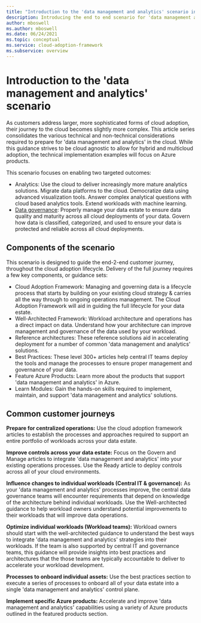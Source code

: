 ```yaml
---
title: "Introduction to the 'data management and analytics' scenario in Azure"
description: Introducing the end to end scenario for 'data management and analytics' in the cloud, with a focus on Azure implementation
author: mboswell
ms.author: mboswell
ms.date: 06/24/2021
ms.topic: conceptual
ms.service: cloud-adoption-framework
ms.subservice: overview
---
```


# Introduction to the 'data management and analytics' scenario

As customers address larger, more sophisticated forms of cloud adoption, their journey to the cloud becomes slightly more complex. This article series consolidates the various technical and non-technical considerations required to prepare for 'data management and analytics' in the cloud. While this guidance strives to be cloud agnostic to allow for hybrid and multicloud adoption, the technical implementation examples will focus on Azure products.

This scenario focuses on enabling two targeted outcomes:

- Analytics: Use the cloud to deliver increasingly more mature analytics solutions. Migrate data platforms to the cloud. Democratize data using advanced visualization tools. Answer complex analytical questions with cloud based analytics tools. Extend workloads with machine learning.
- [Data governance](./data-governance.md): Properly manage your data estate to ensure data quality and maturity across all cloud deployments of your data. Govern how data is classified, categorized, and used to ensure your data is protected and reliable across all cloud deployments.

## Components of the scenario

This scenario is designed to guide the end-2-end customer journey, throughout the cloud adoption lifecycle. Delivery of the full journey requires a few key components, or guidance sets:

- Cloud Adoption Framework: Managing and governing data is a lifecycle process that starts by building on your existing cloud strategy & carries all the way through to ongoing operations management. The Cloud Adoption Framework will aid in guiding the full lifecycle for your data estate.
- Well-Architected Framework: Workload architecture and operations has a direct impact on data. Understand how your architecture can improve management and governance of the data used by your workload.
- Reference architectures: These reference solutions aid in accelerating deployment for a number of common 'data management and analytics' solutions.
- Best Practices: These level 300+ articles help central IT teams deploy the tools and manage the processes to ensure proper management and governance of your data.
- Feature Azure Products: Learn more about the products that support 'data management and analytics' in Azure.
- Learn Modules: Gain the hands-on skills required to implement, maintain, and support 'data management and analytics' solutions.

## Common customer journeys

**Prepare for centralized operations:** Use the cloud adoption framework articles to establish the processes and approaches required to support an entire portfolio of workloads across your data estate.

**Improve controls across your data estate:** Focus on the Govern and Manage articles to integrate 'data management and analytics' into your existing operations processes. Use the Ready article to deploy controls across all of your cloud environments.

**Influence changes to individual workloads (Central IT & governance):** As your 'data management and analytics' processes improve, the central data governance teams will encounter requirements that depend on knowledge of the architecture behind individual workloads. Use the Well-architected guidance to help workload owners understand potential improvements to their workloads that will improve data operations.

**Optimize individual workloads (Workload teams):** Workload owners should start with the well-architected guidance to understand the best ways to integrate 'data management and analytics' strategies into their workloads. If the team is also supported by central IT and governance teams, this guidance will provide insights into best practices and architectures that the those teams are typically accountable to deliver to accelerate your workload development.

**Processes to onboard individual assets:** Use the best practices section to execute a series of processes to onboard all of your data estate into a single 'data management and analytics' control plane.

**Implement specific Azure products:** Accelerate and improve 'data management and analytics' capabilities using a variety of Azure products outlined in the featured products section.
